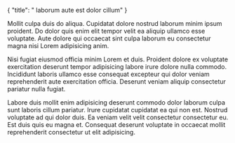 {
  "title": " laborum aute est dolor cillum"
}

Mollit culpa duis do aliqua. Cupidatat dolore nostrud laborum minim ipsum proident. Do dolor quis enim elit tempor velit ea aliquip ullamco esse voluptate. Aute dolore qui occaecat sint culpa laborum eu consectetur magna nisi Lorem adipisicing anim.

Nisi fugiat eiusmod officia minim Lorem et duis. Proident dolore ex voluptate exercitation deserunt tempor adipisicing labore irure dolore nulla commodo. Incididunt laboris ullamco esse consequat excepteur qui dolor veniam reprehenderit aute exercitation officia. Deserunt veniam aliquip consectetur pariatur nulla fugiat.

Labore duis mollit enim adipisicing deserunt commodo dolor laborum culpa sunt laboris cillum pariatur. Irure cupidatat cupidatat ea qui non est. Nostrud voluptate ad qui dolor duis. Ea veniam velit velit consectetur consectetur eu. Est duis quis eu magna et. Consequat deserunt voluptate in occaecat mollit reprehenderit consectetur ut elit adipisicing.
